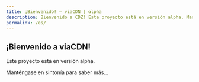 ```yaml
---
title: ¡Bienvenido! – viaCDN | αlpha
description: Bienvenido a CDZ! Este proyecto está en versión alpha. Manténgase en sintonía para saber más...
permalink: /es/
---
```


## ¡Bienvenido a viaCDN!

Este proyecto está en versión alpha.

Manténgase en sintonía para saber más...
